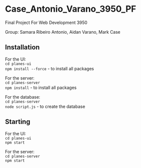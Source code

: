 # Case_Antonio_Varano_3950_PF

Final Project For Web Development 3950

Group: Samara Ribeiro Antonio, Aidan Varano, Mark Case

## Installation

For the UI: <br/>
`cd planes-ui` <br/>
`npm install --force` - to install all packages<br/>

For the server: <br/>
`cd planes-server` <br/>
`npm install` - to install all packages

For the database: <br/>
`cd planes-server` <br/>
`node script.js` - to create the database

## Starting

For the UI: <br/>
`cd planes-ui` <br/>
`npm start`

For the server: <br/>
`cd planes-server` <br/>
`npm start`
